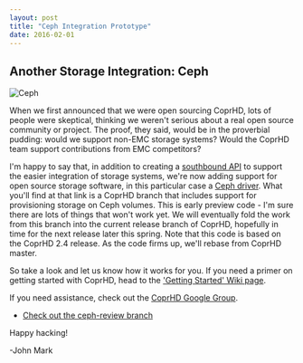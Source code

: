 ```yaml
---
layout: post
title: "Ceph Integration Prototype"
date: 2016-02-01
---
```


Another Storage Integration: Ceph 
---------------------------------

![Ceph](https://avatars2.githubusercontent.com/u/1015767 "yay Ceph") 

When we first announced that we were open sourcing CoprHD, lots of people were skeptical, thinking we weren't serious about a real
open source community or project. The proof, they said, would be in the proverbial pudding: would we support non-EMC storage systems?
Would the CoprHD team support contributions from EMC competitors? 

I'm happy to say that, in addition to creating a [southbound API](https://coprhd.atlassian.net/wiki/display/COP/Southbound+SDK+for+Storage+Device+Drivers) 
to support the easier integration of storage systems, we're now adding support for open source storage software, in this particular 
case a [Ceph driver](https://github.com/cloudscaling/coprhd-controller/tree/ceph-review). What you'll find at that link is a CoprHD
branch that includes support for provisioning storage on Ceph volumes. This is early preview code - I'm sure there are lots of things 
that won't work yet. We will eventually fold the work from this branch into the current release branch of CoprHD, hopefully in time 
for the next release later this spring. Note that this code is based on the CoprHD 2.4 release. As the code firms up, we'll rebase
from CoprHD master. 

So take a look and let us know how it works for you. If you need a primer on getting started with CoprHD, head to the 
['Getting Started' Wiki page](https://coprhd.atlassian.net/wiki/display/COP/Getting+Started+Guide+for+Users). 

If you need assistance, check out the [CoprHD Google Group](https://groups.google.com/forum/?hl=en#!forum/coprhd). 

* [Check out the ceph-review branch](https://github.com/cloudscaling/coprhd-controller/tree/ceph-review)

Happy hacking!

-John Mark
